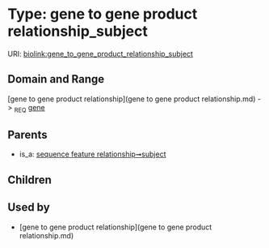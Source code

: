 
# Type: gene to gene product relationship_subject




URI: [biolink:gene_to_gene_product_relationship_subject](https://w3id.org/biolink/vocab/gene_to_gene_product_relationship_subject)


## Domain and Range

[gene to gene product relationship](gene to gene product relationship.md) ->  <sub>REQ</sub> [gene](gene.md)

## Parents

 *  is_a: [sequence feature relationship➞subject](sequence_feature_relationship_subject.md)

## Children


## Used by

 * [gene to gene product relationship](gene to gene product relationship.md)
